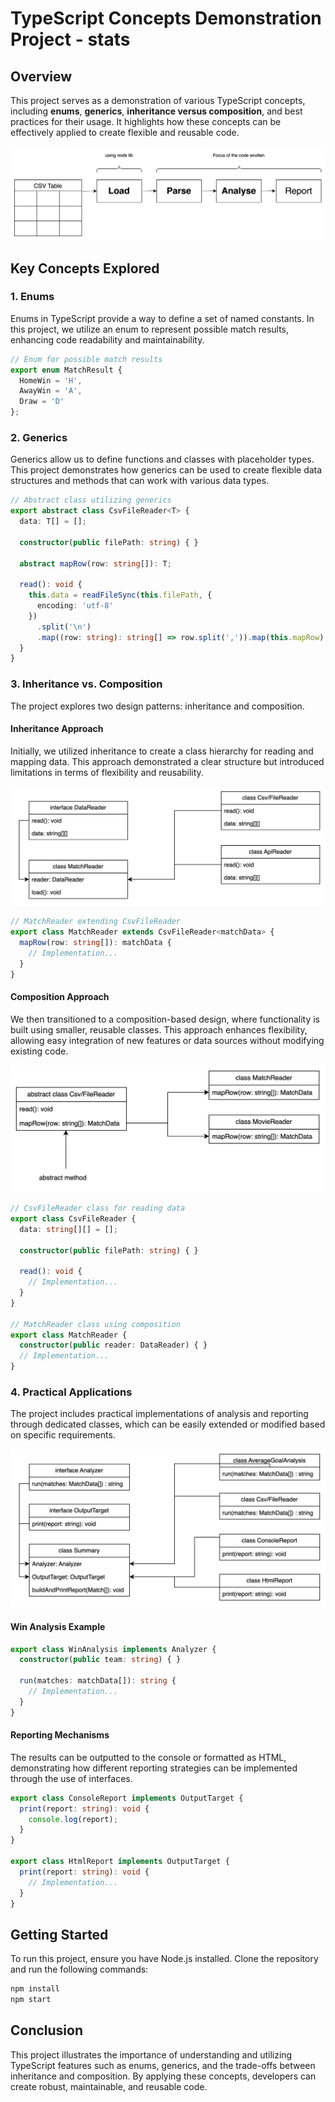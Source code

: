 # TypeScript Concepts Demonstration Project - stats

## Overview

This project serves as a demonstration of various TypeScript concepts, including **enums**, **generics**, **inheritance versus composition**, and best practices for their usage. It highlights how these concepts can be effectively applied to create flexible and reusable code.

![project overview](images/project-overview.png)

## Key Concepts Explored

### 1. Enums

Enums in TypeScript provide a way to define a set of named constants. In this project, we utilize an enum to represent possible match results, enhancing code readability and maintainability.

```typescript
// Enum for possible match results
export enum MatchResult {
  HomeWin = 'H',
  AwayWin = 'A',
  Draw = 'D'
};
```

### 2. Generics

Generics allow us to define functions and classes with placeholder types. This project demonstrates how generics can be used to create flexible data structures and methods that can work with various data types.

```typescript
// Abstract class utilizing generics
export abstract class CsvFileReader<T> {
  data: T[] = [];

  constructor(public filePath: string) { }

  abstract mapRow(row: string[]): T;

  read(): void {
    this.data = readFileSync(this.filePath, {
      encoding: 'utf-8'
    })
      .split('\n')
      .map((row: string): string[] => row.split(',')).map(this.mapRow);
  }
}
```

### 3. Inheritance vs. Composition

The project explores two design patterns: inheritance and composition. 

#### Inheritance Approach

Initially, we utilized inheritance to create a class hierarchy for reading and mapping data. This approach demonstrated a clear structure but introduced limitations in terms of flexibility and reusability.

![Inheritance approach](images/inheritance-approach.png)

```typescript
// MatchReader extending CsvFileReader
export class MatchReader extends CsvFileReader<matchData> {
  mapRow(row: string[]): matchData {
    // Implementation...
  }
}
```

#### Composition Approach

We then transitioned to a composition-based design, where functionality is built using smaller, reusable classes. This approach enhances flexibility, allowing easy integration of new features or data sources without modifying existing code.

![composition approach](images/composition-approach-1.png)

```typescript
// CsvFileReader class for reading data
export class CsvFileReader {
  data: string[][] = [];

  constructor(public filePath: string) { }

  read(): void {
    // Implementation...
  }
}

// MatchReader class using composition
export class MatchReader {
  constructor(public reader: DataReader) { }
  // Implementation...
}
```

### 4. Practical Applications

The project includes practical implementations of analysis and reporting through dedicated classes, which can be easily extended or modified based on specific requirements.

![expanded composition approach](images/composition-approach-2.png)

#### Win Analysis Example

```typescript
export class WinAnalysis implements Analyzer {
  constructor(public team: string) { }

  run(matches: matchData[]): string {
    // Implementation...
  }
}
```

#### Reporting Mechanisms

The results can be outputted to the console or formatted as HTML, demonstrating how different reporting strategies can be implemented through the use of interfaces.

```typescript
export class ConsoleReport implements OutputTarget {
  print(report: string): void {
    console.log(report);
  }
}

export class HtmlReport implements OutputTarget {
  print(report: string): void {
    // Implementation...
  }
}
```

## Getting Started

To run this project, ensure you have Node.js installed. Clone the repository and run the following commands:

```bash
npm install
npm start
```

## Conclusion

This project illustrates the importance of understanding and utilizing TypeScript features such as enums, generics, and the trade-offs between inheritance and composition. By applying these concepts, developers can create robust, maintainable, and reusable code.

